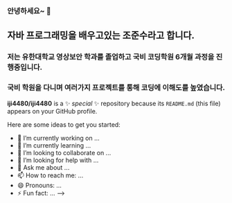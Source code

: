 ### 안녕하세요~ 👋
## 자바 프로그래밍을 배우고있는 조준수라고 합니다.
<!-- 구분선 -->
### 저는 유한대학교 영상보안 학과를 졸업하고 국비 코딩학원 6개월 과정을 진행중입니다.
### 국비 학원을 다니며 여러가지 프로젝트를 통해 코딩에 이해도를 높였습니다.

**iji4480/iji4480** is a ✨ _special_ ✨ repository because its `README.md` (this file) appears on your GitHub profile.

Here are some ideas to get you started:

- 🔭 I’m currently working on ...
- 🌱 I’m currently learning ...
- 👯 I’m looking to collaborate on ...
- 🤔 I’m looking for help with ...
- 💬 Ask me about ...
- 📫 How to reach me: ...
- 😄 Pronouns: ...
- ⚡ Fun fact: ...
-->
